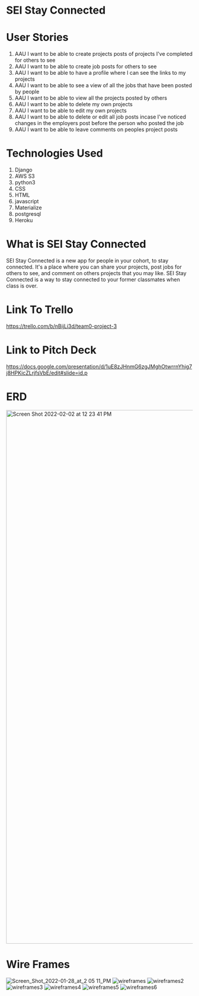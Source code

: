 # SEI Stay Connected

# User Stories
1. AAU I want to be able to create projects posts of projects I've completed for others to see
2. AAU I want to be able to create job posts for others to see
3. AAU I want to be able to have a profile where I can see the links to my projects
4. AAU I want to be able to see a view of all the jobs that have been posted by people
5. AAU I want to be able to view all the projects posted by others
6. AAU I want to be able to delete my own projects
7. AAU I want to be able to edit my own projects
8. AAU I want to be able to delete or edit all job posts incase I've noticed changes in the employers post before the person who posted the job
10. AAU I want to be able to leave comments on peoples project posts

# Technologies Used
1. Django
2. AWS S3
3. python3
5. CSS
6. HTML
7. javascript
8. Materialize
9. postgresql
10. Heroku

# What is SEI Stay Connected
SEI Stay Connected is a new app for people in your cohort, to stay connected.  It's a place where you can share your projects, post jobs for others to see, and comment on others projects that you may like.
SEI Stay Connected is a way to stay connected to your former classmates when class is over.

# Link To Trello
https://trello.com/b/nBijLi3d/team0-project-3

# Link to Pitch Deck
https://docs.google.com/presentation/d/1uE8zJHnmG6zgJMghOtwrrnYhig7j8HPKicZLrjfsVbE/edit#slide=id.p

# ERD
<img width="1440" alt="Screen Shot 2022-02-02 at 12 23 41 PM" src="https://user-images.githubusercontent.com/94722723/152231455-ab36c006-af84-45cd-bf29-b0f3abc12404.png">

# Wire Frames
![Screen_Shot_2022-01-28_at_2 05 11_PM](https://user-images.githubusercontent.com/94722723/152232166-a9becfa7-df13-4c87-8870-cf91465d1710.png)
![wireframes](https://user-images.githubusercontent.com/94722723/152232183-c5e2da43-060a-4598-8059-fbf76e9f9241.png)
![wireframes2](https://user-images.githubusercontent.com/94722723/152232216-1682a3a8-3b87-487b-9750-22ce23e8195a.png)
![wireframes3](https://user-images.githubusercontent.com/94722723/152232232-4603e3ee-d5b9-4d12-94f3-0e9f83aecd6b.png)
![wireframes4](https://user-images.githubusercontent.com/94722723/152232249-12cb2b93-37a4-4271-a88e-d014e38a2ce2.png)
![wireframes5](https://user-images.githubusercontent.com/94722723/152232265-ee7f09d5-2bad-48c9-abaa-f54de9a7c37b.png)
![wireframes6](https://user-images.githubusercontent.com/94722723/152232278-37563e68-8bf7-4729-8430-741f7e00cf40.png)

